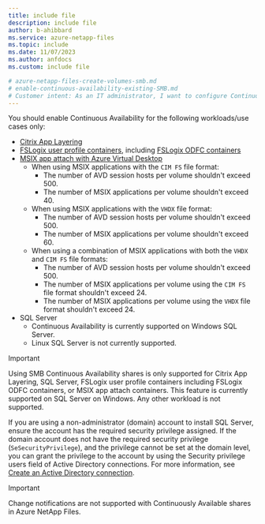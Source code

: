 ```yaml
---
title: include file
description: include file
author: b-ahibbard
ms.service: azure-netapp-files
ms.topic: include
ms.date: 11/07/2023
ms.author: anfdocs
ms.custom: include file

# azure-netapp-files-create-volumes-smb.md
# enable-continuous-availability-existing-SMB.md
# Customer intent: As an IT administrator, I want to configure Continuous Availability for selected workloads, so that I can ensure optimal performance and reliability for applications like Citrix and SQL Server in my Azure environment.
---
```


You should enable Continuous Availability for the following workloads/use cases only:

* [Citrix App Layering](https://docs.citrix.com/en-us/citrix-app-layering/4.html)
* [FSLogix user profile containers](../../virtual-desktop/create-fslogix-profile-container.md), including [FSLogix ODFC containers](/fslogix/concepts-container-types#odfc-container)
* [MSIX app attach with Azure Virtual Desktop](../../virtual-desktop/create-netapp-files.md)
    * When using MSIX applications with the `CIM FS` file format:
        * The number of AVD session hosts per volume shouldn't exceed 500.
        * The number of MSIX applications per volume shouldn't exceed 40.
    * When using MSIX applications with the `VHDX` file format:
        * The number of AVD session hosts per volume shouldn't exceed 500.
        * The number of MSIX applications per volume shouldn't exceed 60.
    * When using a combination of MSIX applications with both the `VHDX` and `CIM FS` file formats:
        * The number of AVD session hosts per volume shouldn't exceed 500.
        * The number of MSIX applications per volume using the `CIM FS` file format shouldn't exceed 24.
        * The number of MSIX applications per volume using the `VHDX` file format shouldn't exceed 24.
* SQL Server
    * Continuous Availability is currently supported on Windows SQL Server.
    * Linux SQL Server is not currently supported.

>[!IMPORTANT]
>Using SMB Continuous Availability shares is only supported for Citrix App Layering, SQL Server, FSLogix user profile containers including FSLogix ODFC containers, or MSIX app attach containers. This feature is currently supported on SQL Server on Windows. Any other workload is not supported.
>
> If you are using a non-administrator (domain) account to install SQL Server, ensure the account has the required security privilege assigned. If the domain account does not have the required security privilege (`SeSecurityPrivilege`), and the privilege cannot be set at the domain level, you can grant the privilege to the account by using the Security privilege users field of Active Directory connections. For more information, see [Create an Active Directory connection](../create-active-directory-connections.md#create-an-active-directory-connection).

>[!IMPORTANT]
>Change notifications are not supported with Continuously Available shares in Azure NetApp Files.